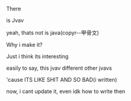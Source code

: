 There

is Jvav

yeah, thats not is java(copyr--甲骨文)

Why i make it?

Just i think its interesting

easily to say, this jvav different other jvavs

'cause ITS LIKE SHIT AND SO BAD(i written)

now, i cant update it, even idk how to write then
